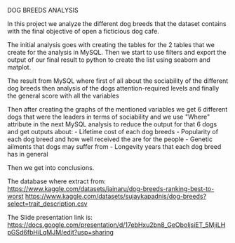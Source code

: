 DOG BREEDS ANALYSIS

In this project we analyze the different dog breeds that the dataset contains with the final objective of open a ficticious dog cafe.

The initial analysis goes with creating the tables for the 2 tables that we create for the analysis in MySQL.
Then we start to use filters and export the output of our final result to python to create the list using seaborn and matplot.

The result from MySQL where first of all about the sociability of the different dog breeds then analysis of the dogs attention-required levels and finally the general score with all the variables

Then after creating the graphs of the mentioned variables we get 6 different dogs that were the leaders in terms of sociability and we use "Where" attribute in the next MySQL analysis to reduce the output for that 6 dogs and get outputs about:
    - Lifetime cost of each dog breeds
    - Popularity of each dog breed and how well received the are for the people
    - Genetic ailments that dogs may suffer from
    - Longevity years that each dog breed has in general

Then we get into conclusions.

The database where extract from:
https://www.kaggle.com/datasets/jainaru/dog-breeds-ranking-best-to-worst
https://www.kaggle.com/datasets/sujaykapadnis/dog-breeds?select=trait_description.csv

The Slide presentation link is:
https://docs.google.com/presentation/d/17ebHxu2bn8_GeOboIjsiET_5MjiLHpGSd6fbHiLqMJM/edit?usp=sharing
